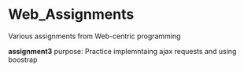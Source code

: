 # Web_Assignments

Various assignments from Web-centric programming

__assignment3__
purpose: Practice implemntaing ajax requests and using boostrap
